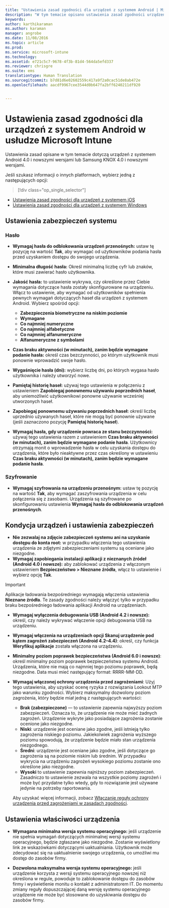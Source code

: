 ```yaml
---
title: "Ustawienia zasad zgodności dla urządzeń z systemem Android | Microsoft Intune"
description: "W tym temacie opisano ustawienia zasad zgodności urządzeń dla urządzeń z systemem Android."
keywords: 
author: karthikaraman
ms.author: karaman
manager: angrobe
ms.date: 11/08/2016
ms.topic: article
ms.prod: 
ms.service: microsoft-intune
ms.technology: 
ms.assetid: e721c5c7-9678-4f3b-81d4-564da5efd337
ms.reviewer: chrisgre
ms.suite: ems
translationtype: Human Translation
ms.sourcegitcommit: b7d81d6e02602559c417a9f2a0cac51de8ab472e
ms.openlocfilehash: aacdf9967cee3544d0b647fa2bff6240211df920


---
```



# <a name="compliance-policy-settings-for-android-devices-in-microsoft-intune"></a>Ustawienia zasad zgodności dla urządzeń z systemem Android w usłudze Microsoft Intune

Ustawienia zasad opisane w tym temacie dotyczą urządzeń z systemem Android 4.0 i nowszymi wersjami lub Samsung KNOX 4.0 i nowszymi wersjami.

Jeśli szukasz informacji o innych platformach, wybierz jedną z następujących opcji:
> [!div class="op_single_selector"]
- [Ustawienia zasad zgodności dla urządzeń z systemem iOS](ios-compliance-policy-settings-in-microsoft-intune.md)
- [Ustawienia zasad zgodności dla urządzeń z systemem Windows](windows-compliance-policy-settings-in-microsoft-intune.md)

## <a name="system-security-settings"></a>Ustawienia zabezpieczeń systemu
### <a name="password"></a>Hasło
- **Wymagaj hasła do odblokowania urządzeń przenośnych:** ustaw tę pozycję na wartość **Tak**, aby wymagać od użytkowników podania hasła przed uzyskaniem dostępu do swojego urządzenia.

-  **Minimalna długość hasła:** Określ minimalną liczbę cyfr lub znaków, które musi zawierać hasło użytkownika.

- **Jakość hasła:** to ustawienie wykrywa, czy określone przez Ciebie wymagania dotyczące hasła zostały skonfigurowane na urządzeniu. Włącz to ustawienie, aby wymagać od użytkowników spełnienia pewnych wymagań dotyczących haseł dla urządzeń z systemem Android. Wybierz spośród opcji:

  -   **Zabezpieczenia biometryczne na niskim poziomie**
  -   **Wymagane**
  -   **Co najmniej numeryczne**
  -   **Co najmniej alfabetyczne**
  -   **Co najmniej alfanumeryczne**
  -   **Alfanumeryczne z symbolami**

- **Czas braku aktywności (w minutach), zanim będzie wymagane podanie hasła:** określ czas bezczynności, po którym użytkownik musi ponownie wprowadzić swoje hasło.

- **Wygaśnięcie hasła (dni):** wybierz liczbę dni, po których wygasa hasło użytkownika i należy utworzyć nowe.

- **Pamiętaj historię haseł:** używaj tego ustawienia w połączeniu z ustawieniem **Zapobiegaj ponownemu używaniu poprzednich haseł**, aby uniemożliwić użytkownikowi ponowne używanie wcześniej utworzonych haseł.

- **Zapobiegaj ponownemu używaniu poprzednich haseł:** określ liczbę uprzednio używanych haseł, które nie mogą być ponownie używane (jeśli zaznaczono pozycję **Pamiętaj historię haseł**).

- **Wymagaj hasła, gdy urządzenie powraca ze stanu bezczynności:** używaj tego ustawienia razem z ustawieniem **Czas braku aktywności (w minutach), zanim będzie wymagane podanie hasła**. Użytkownicy otrzymają monit o wprowadzenie hasła w celu uzyskania dostępu do urządzenia, które było nieaktywne przez czas określony w ustawieniu **Czas braku aktywności (w minutach), zanim będzie wymagane podanie hasła**.

### <a name="encryption"></a>Szyfrowanie
- **Wymagaj szyfrowania na urządzeniu przenośnym:** ustaw tę pozycję na wartość **Tak**, aby wymagać zaszyfrowania urządzenia w celu połączenia się z zasobami. Urządzenia są szyfrowane po skonfigurowaniu ustawienia **Wymagaj hasła do odblokowania urządzeń przenośnych**.

## <a name="device-health-and-security-settings"></a>Kondycja urządzeń i ustawienia zabezpieczeń

- **Nie zezwalaj na zdjęcie zabezpieczeń systemu ani na uzyskanie dostępu do konta root:** w przypadku włączenia tego ustawienia urządzenia ze zdjętymi zabezpieczeniami systemu są oceniane jako niezgodne.
- **Wymagaj zapobiegania instalacji aplikacji z nieznanych źródeł (Android 4.0 i nowsze):** aby zablokować urządzenia z włączonym ustawieniem **Bezpieczeństwo > Nieznane źródła**, włącz to ustawienie i wybierz opcję **Tak**.  

>[!IMPORTANT]
>Aplikacje ładowania bezpośredniego wymagają włączenia ustawienia **Nieznane źródła**. Te zasady zgodności należy włączyć tylko w przypadku braku bezpośredniego ładowania aplikacji Android na urządzeniach.

- **Wymagaj wyłączenia debugowania USB (Android 4.2 i nowsze):** określ, czy należy wykrywać włączenie opcji debugowania USB na urządzeniu.
- **Wymagaj włączenia na urządzeniach opcji Skanuj urządzenie pod kątem zagrożeń zabezpieczeń (Android 4.2–4.4)**: określ, czy funkcja **Weryfikuj aplikacje** została włączona na urządzeniu.
- **Minimalny poziom poprawek bezpieczeństwa (Android 6.0 i nowsze)**: określ minimalny poziom poprawek bezpieczeństwa systemu Android.  Urządzenia, które nie mają co najmniej tego poziomu poprawek, będą niezgodne. Data musi mieć następujący format: RRRR-MM-DD.
- **Wymagaj włączonej ochrony urządzenia przed zagrożeniami**: Użyj tego ustawienia, aby uzyskać ocenę ryzyka z rozwiązania Lookout MTP jako warunku zgodności. Wybierz maksymalny dozwolony poziom zagrożenia, który będzie miał jedną z następujących wartości:

  - **Brak (zabezpieczone)** — to ustawienie zapewnia najwyższy poziom zabezpieczeń. Oznacza to, że urządzenie nie może mieć żadnych zagrożeń. Urządzenie wykryte jako posiadające zagrożenia zostanie ocenione jako niezgodne.
  - **Niski**: urządzenie jest oceniane jako zgodne, jeśli istnieją tylko zagrożenia niskiego poziomu. Jakiekolwiek zagrożenia wyższego poziomu spowodują, że urządzenie będzie miało stan urządzenia niezgodnego.
  - **Średni**: urządzenie jest oceniane jako zgodne, jeśli dotyczące go zagrożenia są na poziomie niskim lub średnim. W przypadku wykrycia na urządzeniu zagrożeń wysokiego poziomu zostanie ono określone jako niezgodne.
  - **Wysoki** to ustawienie zapewnia najniższy poziom zabezpieczeń. Zasadniczo to ustawienie zezwala na wszystkie poziomy zagrożeń i może być przydatne tylko wtedy, gdy to rozwiązanie jest używane jedynie na potrzeby raportowania.

  Aby uzyskać więcej informacji, zobacz [Włączanie reguły ochrony urządzenia przed zagrożeniami w zasadach zgodności](enable-device-threat-protection-rule-in-compliance-policy.md).

## <a name="device-property-settings"></a>Ustawienia właściwości urządzenia

- **Wymagana minimalna wersja systemu operacyjnego:** jeśli urządzenie nie spełnia wymagań dotyczących minimalnej wersji systemu operacyjnego, będzie zgłaszane jako niezgodne.
  Zostanie wyświetlony link ze wskazówkami dotyczącymi uaktualniania. Użytkownik może zdecydować się na uaktualnienie swojego urządzenia, co umożliwi mu dostęp do zasobów firmy.

- **Dozwolona maksymalna wersja systemu operacyjnego:** jeśli urządzenie korzysta z wersji systemu operacyjnego nowszej niż określona w regule, powoduje to zablokowanie dostępu do zasobów firmy i wyświetlenie monitu o kontakt z administratorem IT. Do momentu zmiany reguły dopuszczającej daną wersję systemu operacyjnego urządzenie nie może być stosowane do uzyskiwania dostępu do zasobów firmy.



<!--HONumber=Nov16_HO3-->


